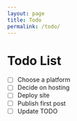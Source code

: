```yaml
---
layout: page
title: Todo
permalink: /todo/
---
```


# Todo List

- [ ] Choose a platform
- [ ] Decide on hosting
- [ ] Deploy site
- [ ] Publish first post
- [ ] Update TODO
